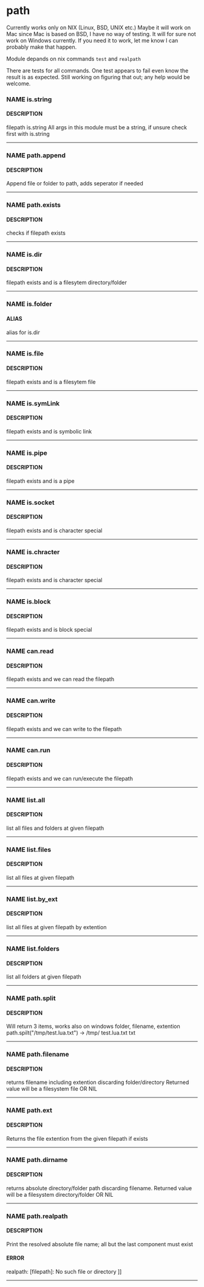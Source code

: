 # path

Currently works only on NIX (Linux, BSD, UNIX etc.)
Maybe it will work on Mac since Mac is based on BSD, I have no way of testing.
It will for sure not work on Windows currently.
If you need it to work, let me know I can probably make that happen.

Module depands on nix commands `test` and `realpath`

There are tests for all commands. One test appears to fail even know the result is as
expected. Still working on figuring that out; any help would be welcome.


### NAME is.string
#### DESCRIPTION
filepath is.string
All args in this module must be a string, if unsure check first with is.string

_____________________________________________________________________________

### NAME path.append
#### DESCRIPTION
Append file or folder to path, adds seperator if needed

_____________________________________________________________________________

### NAME path.exists
#### DESCRIPTION
checks if filepath exists

_____________________________________________________________________________

### NAME is.dir
#### DESCRIPTION
filepath exists and is a filesytem directory/folder

_____________________________________________________________________________

### NAME is.folder
#### ALIAS
alias for is.dir

_____________________________________________________________________________

### NAME is.file
#### DESCRIPTION
filepath exists and is a filesytem file

_____________________________________________________________________________

### NAME is.symLink
#### DESCRIPTION
filepath exists and is symbolic link

_____________________________________________________________________________

### NAME is.pipe
#### DESCRIPTION
filepath exists and is a pipe

_____________________________________________________________________________

### NAME is.socket
#### DESCRIPTION
filepath exists and is character special

_____________________________________________________________________________

### NAME is.chracter
#### DESCRIPTION
filepath exists and is character special

_____________________________________________________________________________

### NAME is.block
#### DESCRIPTION
filepath exists and is block special

_____________________________________________________________________________

### NAME can.read
#### DESCRIPTION
filepath exists and we can read the filepath

_____________________________________________________________________________

### NAME can.write
#### DESCRIPTION
filepath exists and we can write to the filepath

_____________________________________________________________________________

### NAME can.run
#### DESCRIPTION
filepath exists and we can run/execute the filepath

_____________________________________________________________________________

### NAME list.all
#### DESCRIPTION
list all files and folders at given filepath

_____________________________________________________________________________

### NAME list.files
#### DESCRIPTION
list all files at given filepath

_____________________________________________________________________________

### NAME list.by_ext
#### DESCRIPTION
list all files at given filepath by extention

_____________________________________________________________________________

### NAME list.folders
#### DESCRIPTION
list all folders at given filepath

_____________________________________________________________________________

### NAME path.split
#### DESCRIPTION
Will return 3 items, works also on windows
folder, filename, extention
path.spilt("/tmp/test.lua.txt")
-> /tmp/ test.lua.txt txt

_____________________________________________________________________________

### NAME path.filename
#### DESCRIPTION
returns filename including extention discarding folder/directory
Returned value will be a filesystem file OR NIL

_____________________________________________________________________________

### NAME path.ext
#### DESCRIPTION
Returns the file extention from the given filepath if exists

_____________________________________________________________________________

### NAME path.dirname
#### DESCRIPTION
returns absolute directory/folder path discarding filename.
Returned value will be a filesystem directory/folder OR NIL

_____________________________________________________________________________

### NAME path.realpath
#### DESCRIPTION
Print the resolved absolute file name; all but the last component must exist
#### ERROR
realpath: [filepath]: No such file or directory     ]]

_____________________________________________________________________________







